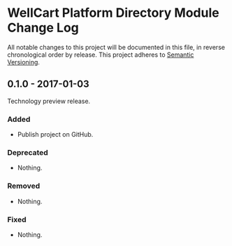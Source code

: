 WellCart Platform Directory Module Change Log
=============================================

All notable changes to this project will be documented in this file, in reverse chronological order by release.
This project adheres to [Semantic Versioning](http://semver.org/).

## 0.1.0 - 2017-01-03

Technology preview release.

### Added

- Publish project on GitHub.

### Deprecated

- Nothing.

### Removed

- Nothing.

### Fixed

- Nothing.
